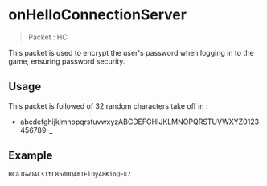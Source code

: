 # onHelloConnectionServer

> Packet : HC

This packet is used to encrypt the user's password when logging in to the game, ensuring password security.

## Usage

This packet is followed of 32 random characters take off in : 
- abcdefghijklmnopqrstuvwxyzABCDEFGHIJKLMNOPQRSTUVWXYZ0123456789-_

## Example

```
HCaJGwDACs1tL85dDQ4mTElOy48KioQEk7
```

